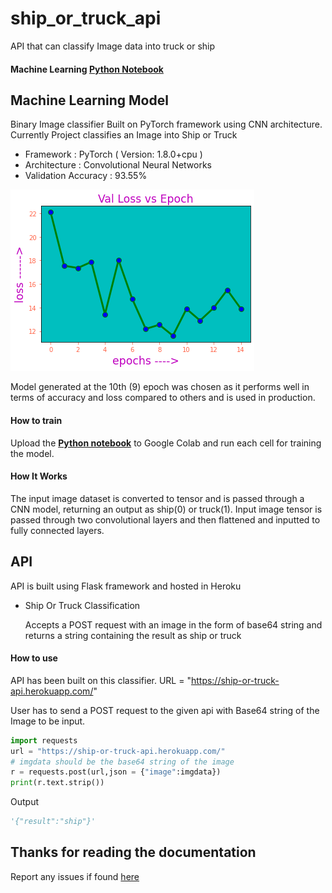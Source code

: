 # ship_or_truck_api

API that can classify Image data into truck or ship

#### Machine Learning **[Python Notebook](https://github.com/nandakishormpai2001/ship_or_truck_api/blob/model/ship_or_truck_api.ipynb)**

## Machine Learning Model

Binary Image classifier Built on PyTorch framework using CNN architecture. Currently Project classifies an Image into Ship or Truck

- Framework : PyTorch ( Version: 1.8.0+cpu )
- Architecture : Convolutional Neural Networks
- Validation Accuracy : 93.55%


![Validation Loss](https://github.com/nandakishormpai2001/ship_or_truck_api/raw/main/model/val_loss.png)

Model generated at the 10th (9) epoch was chosen as it performs well in terms of accuracy and loss compared to others and is used in production.

#### How to train

Upload the **[Python notebook](https://github.com/nandakishormpai2001/ship_or_truck_api/blob/model/ship_or_truck_api.ipynb)** to Google Colab and run each cell for training the model.

#### How It Works

The input image dataset is converted to tensor and is passed through a CNN model, returning an output as ship(0) or truck(1). Input image tensor is passed through two convolutional layers and then flattened and inputted to fully connected layers.

## API

API is built using Flask framework and hosted in Heroku

- Ship Or Truck Classification

  Accepts a POST request with an image in the form of base64 string and returns a string containing the result as ship or truck

#### How to use

API has been built on this classifier. URL = "https://ship-or-truck-api.herokuapp.com/"

User has to send a POST request to the given api with Base64 string of the Image to be input.

```python
import requests
url = "https://ship-or-truck-api.herokuapp.com/"
# imgdata should be the base64 string of the image
r = requests.post(url,json = {"image":imgdata})
print(r.text.strip())
```

Output

```python
'{"result":"ship"}'
```

## Thanks for reading the documentation

Report any issues if found [here](https://github.com/nandakishormpai2001/ship_or_truck_api/issues)
